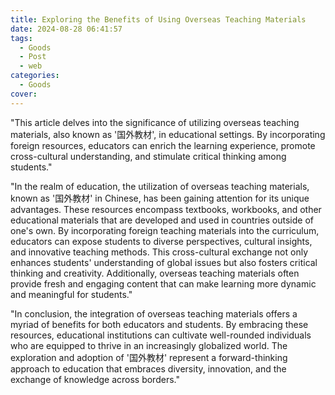 ```yaml
---
title: Exploring the Benefits of Using Overseas Teaching Materials
date: 2024-08-28 06:41:57
tags:
  - Goods
  - Post
  - web
categories:
  - Goods
cover: 
---
```


"This article delves into the significance of utilizing overseas teaching materials, also known as '国外教材', in educational settings. By incorporating foreign resources, educators can enrich the learning experience, promote cross-cultural understanding, and stimulate critical thinking among students."

"In the realm of education, the utilization of overseas teaching materials, known as '国外教材' in Chinese, has been gaining attention for its unique advantages. These resources encompass textbooks, workbooks, and other educational materials that are developed and used in countries outside of one's own. By incorporating foreign teaching materials into the curriculum, educators can expose students to diverse perspectives, cultural insights, and innovative teaching methods. This cross-cultural exchange not only enhances students' understanding of global issues but also fosters critical thinking and creativity. Additionally, overseas teaching materials often provide fresh and engaging content that can make learning more dynamic and meaningful for students."

"In conclusion, the integration of overseas teaching materials offers a myriad of benefits for both educators and students. By embracing these resources, educational institutions can cultivate well-rounded individuals who are equipped to thrive in an increasingly globalized world. The exploration and adoption of '国外教材' represent a forward-thinking approach to education that embraces diversity, innovation, and the exchange of knowledge across borders."
